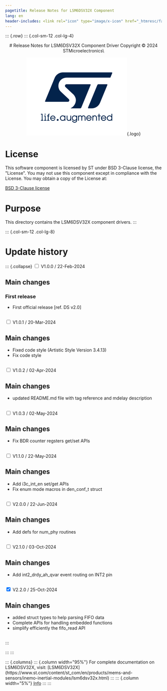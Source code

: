 ```yaml
---
pagetitle: Release Notes for LSM6DSV32X Component
lang: en
header-includes: <link rel="icon" type="image/x-icon" href="_htmresc/favicon.png" />
---
```


::: {.row}
::: {.col-sm-12 .col-lg-4}

<center>
# Release Notes for LSM6DSV32X Component Driver
Copyright &copy; 2024 STMicroelectronics\

[![ST logo](_htmresc/st_logo_2020.png)](https://www.st.com){.logo}
</center>

# License

This software component is licensed by ST under BSD 3-Clause license, the "License".
You may not use this component except in compliance with the License. You may obtain a copy of the License at:

[BSD 3-Clause license](https://opensource.org/license/BSD-3-Clause)

# Purpose

This directory contains the LSM6DSV32X component drivers.
:::

::: {.col-sm-12 .col-lg-8}
# Update history

::: {.collapse}
<input type="checkbox" id="collapse-section1" aria-hidden="true">
<label for="collapse-section1" aria-hidden="true">V1.0.0 / 22-Feb-2024</label>
<div>			

## Main changes

### First release

- First official release [ref. DS v2.0]

##

</div>

<input type="checkbox" id="collapse-section2" aria-hidden="true">
<label for="collapse-section2" aria-hidden="true">V1.0.1 / 20-Mar-2024</label>
<div>

## Main changes

- Fixed code style (Artistic Style Version 3.4.13)
- Fix code style

##

</div>

<input type="checkbox" id="collapse-section3" aria-hidden="true">
<label for="collapse-section3" aria-hidden="true">V1.0.2 / 02-Apr-2024</label>
<div>

## Main changes

- updated README.md file with tag reference and mdelay description

##

</div>

<input type="checkbox" id="collapse-section4" aria-hidden="true">
<label for="collapse-section4" aria-hidden="true">V1.0.3 / 02-May-2024</label>
<div>

## Main changes

- Fix BDR counter regsters get/set APIs

##

</div>

<input type="checkbox" id="collapse-section5" aria-hidden="true">
<label for="collapse-section5" aria-hidden="true">V1.1.0 / 22-May-2024</label>
<div>

## Main changes

- Add i3c_int_en set/get APIs
- Fix enum mode macros in den_conf_t struct

##

</div>

<input type="checkbox" id="collapse-section6" aria-hidden="true">
<label for="collapse-section6" aria-hidden="true">V2.0.0 / 22-Jun-2024</label>
<div>

## Main changes

- Add defs for num_phy routines

##

</div>

<input type="checkbox" id="collapse-section7" aria-hidden="true">
<label for="collapse-section7" aria-hidden="true">V2.1.0 / 03-Oct-2024</label>
<div>

## Main changes

- Add int2_drdy_ah_qvar event routing on INT2 pin

##

</div>

<input type="checkbox" id="collapse-section8" checked aria-hidden="true">
<label for="collapse-section8" aria-hidden="true">V2.2.0 / 25-Oct-2024</label>
<div>

## Main changes

- added struct types to help parsing FIFO data
- Complete APIs for handling embedded functions
- simplify efficiently the fifo_read API

##

</div>
:::

:::
:::

<footer class="sticky">
::: {.columns}
::: {.column width="95%"}
For complete documentation on LSM6DSV32X,
visit:
[LSM6DSV32X](https://www.st.com/content/st_com/en/products/mems-and-sensors/inemo-inertial-modules/lsm6dsv32x.html)
:::
::: {.column width="5%"}
<abbr title="Based on template cx566953 version 1.0">Info</abbr>
:::
:::
</footer>
